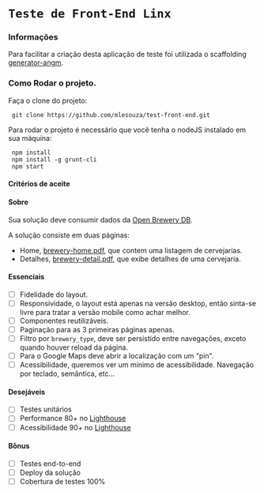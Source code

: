 # `Teste de Front-End Linx`

### Informações

Para facilitar a criação desta aplicação de teste foi utilizada o scaffolding [generator-angm](https://github.com/newaeonweb/generator-angm).

### Como Rodar o projeto.

Faça o clone do projeto:

```
 git clone https://github.com/mlesouza/test-front-end.git
```

Para rodar o projeto é necessário que você tenha o nodeJS instalado em sua máquina:

```
 npm install
 npm install -g grunt-cli
 npm start
```

#### Critérios de aceite

#### Sobre

Sua solução deve consumir dados da [Open Brewery DB](https://www.openbrewerydb.org/).

A solução consiste em duas páginas:

-   Home, [brewery-home.pdf](brewery-home.pdf), que contem uma listagem de cervejarias.
-   Detalhes, [brewery-detail.pdf](brewery-detail.pdf), que exibe detalhes de uma cervejaria.

#### Essenciais

-   [ ] Fidelidade do layout.
-   [ ] Responsividade, o layout está apenas na versão desktop, então sinta-se livre para tratar a versão mobile como achar melhor.
-   [ ] Componentes reutilizáveis.
-   [ ] Paginação para as 3 primeiras páginas apenas.
-   [ ] Filtro por `brewery_type`, deve ser persistido entre navegações, exceto quando houver reload da página.
-   [ ] Para o Google Maps deve abrir a localização com um "pin".
-   [ ] Acessibilidade, queremos ver um mínimo de acessibilidade. Navegação por teclado, semântica, etc...

#### Desejáveis

-   [ ] Testes unitários
-   [ ] Performance 80+ no [Lighthouse](https://web.dev)
-   [ ] Acessibilidade 90+ no [Lighthouse](https://web.dev)

#### Bônus

-   [ ] Testes end-to-end
-   [ ] Deploy da solução
-   [ ] Cobertura de testes 100%
